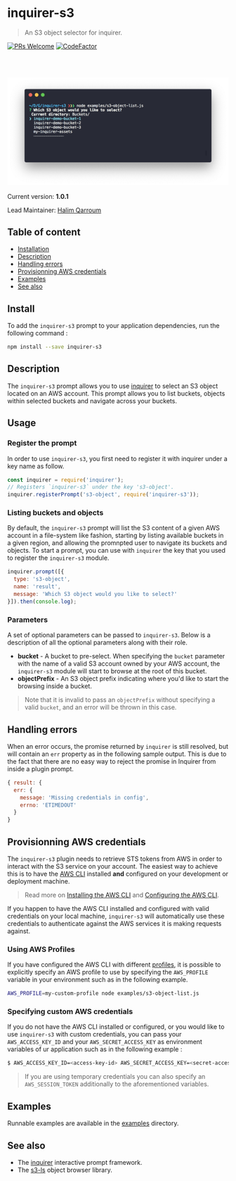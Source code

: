 # inquirer-s3
> An S3 object selector for inquirer.

[![PRs Welcome](https://img.shields.io/badge/PRs-welcome-brightgreen.svg?style=flat-square)](contributing.md)
[![CodeFactor](https://www.codefactor.io/repository/github/hqarroum/inquirer-s3/badge)](https://www.codefactor.io/repository/github/hqarroum/inquirer-s3)

<br /><br />
<p align="center">
  <img  src="docs/inquirer-screenshot.png" />
</p>

Current version: **1.0.1**

Lead Maintainer: [Halim Qarroum](mailto:hqm.post@gmail.com)

## Table of content

 - [Installation](#install)
 - [Description](#description)
 - [Handling errors](#handling-errors)
 - [Provisionning AWS credentials](#provisionning-aws-credentials)
 - [Examples](#examples)
 - [See also](#see-also)

## Install

To add the `inquirer-s3` prompt to your application dependencies, run the following command :

```bash
npm install --save inquirer-s3
```

## Description

The `inquirer-s3` prompt allows you to use [inquirer](https://github.com/SBoudrias/Inquirer.js) to select an S3 object located on an AWS account. This prompt allows you to list buckets, objects within selected buckets and navigate across your buckets.

## Usage

### Register the prompt

In order to use `inquirer-s3`, you first need to register it with inquirer under a key name as follow.

```js
const inquirer = require('inquirer');
// Registers `inquirer-s3` under the key 's3-object'.
inquirer.registerPrompt('s3-object', require('inquirer-s3'));
```

### Listing buckets and objects

By default, the `inquirer-s3` prompt will list the S3 content of a given AWS account in a file-system like fashion, starting by listing available buckets in a given region, and allowing the promnpted user to navigate its buckets and objects. To start a prompt, you can use with `inquirer` the key that you used to register the `inquirer-s3` module.

```js
inquirer.prompt([{
  type: 's3-object',
  name: 'result',
  message: 'Which S3 object would you like to select?'
}]).then(console.log);
```

### Parameters

A set of optional parameters can be passed to `inquirer-s3`. Below is a description of all the optional parameters along with their role.

 - **bucket** - A bucket to pre-select. When specifying the `bucket` parameter with the name of a valid S3 account owned by your AWS account, the `inquirer-s3` module will start to browse at the root of this bucket.
 - **objectPrefix** - An S3 object prefix indicating where you'd like to start the browsing inside a bucket.
 
 > Note that it is invalid to pass an `objectPrefix` without specifying a valid `bucket`, and an error will be thrown in this case.

## Handling errors

When an error occurs, the promise returned by `inquirer` is still resolved, but will contain an `err` property as in the following sample output. This is due to the fact that there are no easy way to reject the promise in Inquirer from inside a plugin prompt.

```js
{ result: {
  err: {
    message: 'Missing credentials in config',
    errno: 'ETIMEDOUT'
  }
}
```

## Provisionning AWS credentials

The `inquirer-s3` plugin needs to retrieve STS tokens from AWS in order to interact with the S3 service on your account. The easiest way to achieve this is to have the [AWS CLI](https://aws.amazon.com/fr/cli/) installed **and** configured on your development or deployment machine.

> Read more on [Installing the AWS CLI](https://docs.aws.amazon.com/cli/latest/userguide/installing.html) and [Configuring the AWS CLI](https://docs.aws.amazon.com/cli/latest/userguide/cli-chap-getting-started.html).

If you happen to have the AWS CLI installed and configured with valid credentials on your local machine, `inquirer-s3` will automatically use these credentials to authenticate against the AWS services it is making requests against.

### Using AWS Profiles

If you have configured the AWS CLI with different [profiles](https://docs.aws.amazon.com/cli/latest/userguide/cli-configure-profiles.html), it is possible to explicitly specify an AWS profile to use by specifying the `AWS_PROFILE` variable in your environment such as in the following example.

```bash
AWS_PROFILE=my-custom-profile node examples/s3-object-list.js
```

### Specifying custom AWS credentials

If you do not have the AWS CLI installed or configured, or you would like to use `inquirer-s3` with custom credentials, you can pass your `AWS_ACCESS_KEY_ID` and your `AWS_SECRET_ACCESS_KEY` as environment variables of ur application such as in the following example :

```bash
$ AWS_ACCESS_KEY_ID=<access-key-id> AWS_SECRET_ACCESS_KEY=<secret-access-key> node examples/s3-object-list.js
```

> If you are using temporary credentials you can also specify an `AWS_SESSION_TOKEN` additionally to the aforementioned variables.

## Examples

Runnable examples are available in the [examples](examples/) directory.

## See also

 - The [inquirer](https://github.com/SBoudrias/Inquirer.js) interactive prompt framework.
 - The [s3-ls](https://github.com/koresar/s3-ls) object browser library.
